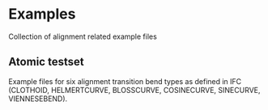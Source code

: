 # Examples

Collection of alignment related example files

## Atomic testset

Example files for six alignment transition bend types as defined in IFC (CLOTHOID, HELMERTCURVE, BLOSSCURVE, COSINECURVE, SINECURVE, VIENNESEBEND).




